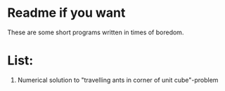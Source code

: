 # Readme if you want

These are some short programs written in times of boredom.

# List:
1) Numerical solution to "travelling ants in corner of unit cube"-problem
